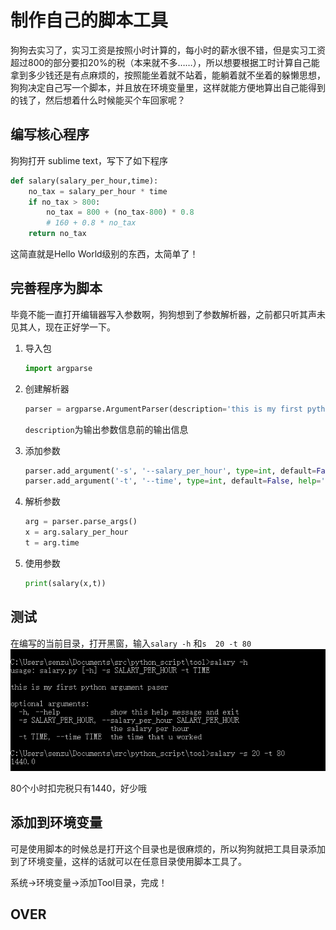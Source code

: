 # 制作自己的脚本工具

狗狗去实习了，实习工资是按照小时计算的，每小时的薪水很不错，但是实习工资超过800的部分要扣20%的税（本来就不多……），所以想要根据工时计算自己能拿到多少钱还是有点麻烦的，按照能坐着就不站着，能躺着就不坐着的躲懒思想，狗狗决定自己写一个脚本，并且放在环境变量里，这样就能方便地算出自己能得到的钱了，然后想着什么时候能买个车回家呢？

## 编写核心程序

狗狗打开 sublime text，写下了如下程序

``` python
def salary(salary_per_hour,time):
	no_tax = salary_per_hour * time
	if no_tax > 800:
		no_tax = 800 + (no_tax-800) * 0.8
		# 160 + 0.8 * no_tax
	return no_tax
```

这简直就是Hello World级别的东西，太简单了！

## 完善程序为脚本

毕竟不能一直打开编辑器写入参数啊，狗狗想到了参数解析器，之前都只听其声未见其人，现在正好学一下。

1. 导入包

   ``` python
   import argparse
   ```

2. 创建解析器

   ``` python
   parser = argparse.ArgumentParser(description='this is my first python argument paser')
   ```

   `description`为输出参数信息前的输出信息

3. 添加参数

   ``` python
   parser.add_argument('-s', '--salary_per_hour', type=int, default=False, help='the salary per hour',required=True)
   parser.add_argument('-t', '--time', type=int, default=False, help='the time that u worked',required=True)
   ```

4. 解析参数

   ``` python
   arg = parser.parse_args()
   x = arg.salary_per_hour
   t = arg.time
   ```

5. 使用参数

   ``` python
   print(salary(x,t))
   ```

## 测试

在编写的当前目录，打开黑窗，输入`salary -h` 和`s  20 -t 80` ![](./img/img1.PNG)

80个小时扣完税只有1440，好少哦

## 添加到环境变量

可是使用脚本的时候总是打开这个目录也是很麻烦的，所以狗狗就把工具目录添加到了环境变量，这样的话就可以在任意目录使用脚本工具了。

系统->环境变量->添加Tool目录，完成！

## OVER































